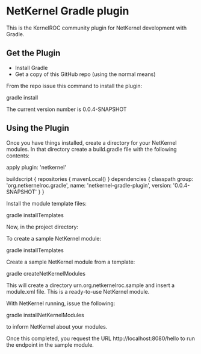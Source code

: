 NetKernel Gradle plugin
=======================

This is the KernelROC community plugin for NetKernel development with Gradle.

Get the Plugin
--------------

- Install Gradle
- Get a copy of this GitHub repo (using the normal means)

From the repo issue this command to install the plugin:

  gradle install

The current version number is 0.0.4-SNAPSHOT

Using the Plugin
----------------

Once you have things installed, create a directory for your NetKernel modules. In that directory
create a build.gradle file with the following contents:

  apply plugin: 'netkernel'

  buildscript {
    repositories {
      mavenLocal()
    }
    dependencies {
    classpath group: 'org.netkernelroc.gradle', name: 'netkernel-gradle-plugin', version: '0.0.4-SNAPSHOT'
    }
  }

Install the module template files:

gradle installTemplates


Now, in the project directory:

To create a sample NetKernel module:

gradle installTemplates

Create a sample NetKernel module from a template:

gradle createNetKernelModules

This will create a directory urn.org.netkernelroc.sample and insert a module.xml file. This is a ready-to-use
NetKernel module.

With NetKernel running, issue the following:

gradle installNetKernelModules

to inform NetKernel about your modules.

Once this completed, you request the URL http://localhost:8080/hello to run the endpoint in the sample module.

